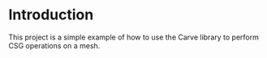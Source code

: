 # Introduction
This project is a simple example of how to use the Carve library to perform CSG operations on a mesh.

